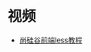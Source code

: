 


# 视频

* [尚硅谷前端less教程](https://www.bilibili.com/video/av21586985?from=search&seid=14365941790008031585)
